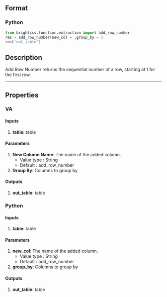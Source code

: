 ## Format
### Python
```python
from brightics.function.extraction import add_row_number
res = add_row_number(new_col = ,group_by = )
res['out_table']
```

## Description
Add Row Number returns the sequential number of a row, starting at 1 for the first row.

---

## Properties
### VA
#### Inputs
1. **table**: table

#### Parameters
1. **New Column Name**: The name of the added column.
   - Value type : String
   - Default : add_row_number
2. **Group By**: Columns to group by

#### Outputs
1. **out_table**: table

### Python
#### Inputs
1. **table**: table

#### Parameters
1. **new_col**: The name of the added column.
   - Value type : String
   - Default : add_row_number
2. **group_by**: Columns to group by

#### Outputs
1. **out_table**: table

